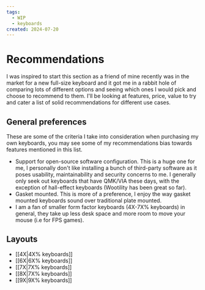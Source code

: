```yaml
---
tags:
  - WIP
  - keyboards
created: 2024-07-20
---
```


# Recommendations

I was inspired to start this section as a friend of mine recently was in the market for a new full-size keyboard and it got me in a rabbit hole of comparing lots of different options and seeing which ones I would pick and choose to recommend to them. I'll be looking at features, price, value to try and cater a list of solid recommendations for different use cases.

## General preferences

These are some of the criteria I take into consideration when purchasing my own keyboards, you may see some of my recommendations bias towards features mentioned in this list.

- Support for open-source software configuration. This is a huge one for me, I personally don't like installing a bunch of third-party software as it poses usability, maintainability and security concerns to me. I generally only seek out keyboards that have QMK/VIA these days, with the exception of hall-effect keyboards (Wootility has been great so far).
- Gasket mounted. This is more of a preference, I enjoy the way gasket mounted keyboards sound over traditional plate mounted.
- I am a fan of smaller form factor keyboards (4X-7X% keyboards) in general, they take up less desk space and more room to move your mouse (i.e for FPS games).

## Layouts

- [[4X|4X% keyboards]]
- [[6X|6X% keyboards]]
- [[7X|7X% keyboards]]
- [[8X|7X% keyboards]]
- [[9X|9X% keyboards]]
